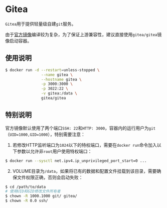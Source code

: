 # Gitea

`Gitea`用于提供轻量级自建`git`服务。

由于[官方镜像](https://hub.docker.com/r/gitea/gitea/tags)编译较为复杂，为了保证上游兼容性，建议直接使用`gitea/gitea`镜像启动容器。

## 使用说明

```sh
$ docker run -d --restart=unless-stopped \
                --name gitea \
                --hostname gitea \
                -p 3000:3000 \
                -p 3022:22 \
                -v gitea:/data \
                gitea/gitea
```

## 特别说明

官方镜像默认使用了两个端口`SSH: 22`和`HTTP: 3000`，容器内的运行用户为`git`（`UID=1000,GID=1000`），特别需要注意：

1. 若修改HTTP监听端口为`1024`以下的特权端口，需要在`docker run`命令加入以下参数以允许非`root`用户使用特权端口：

```sh
$ docker run --sysctl net.ipv4.ip_unprivileged_port_start=0 ...
```

2. VOLUME目录为`/data`，如果将已有的数据和配置文件挂载到该目录，需要确保文件权限正确，否则会启动失败：

```sh
$ cd /path/to/data
# 使用UID和GID修改文件所有者
$ chown -R 1000.1000 git/ gitea/
$ chown -R 0.0 ssh/ 
```
